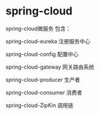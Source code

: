 # spring-cloud
spring-cloud微服务
包含：

spring-cloud-eureka 注册服务中心

spring-cloud-config 配置中心

spring-cloud-gateway 网关路由系统

spring-cloud-producer 生产者

spring-cloud-consumer 消费者

spring-cloud-ZipKin 调用链
